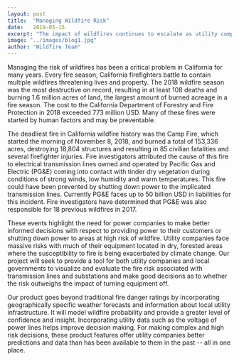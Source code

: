 ```yaml
---
layout: post
title:  "Managing Wildfire Risk"
date:   2019-05-15
excerpt: "The impact of wildfires continues to escalate as utility companies struggle to manage risk."
image: "../images/blog1.jpg"
author: "Wildfire Team"
---
```


Managing the risk of wildfires has been a critical problem in California for many years. Every fire season, California firefighters battle to contain multiple wildfires threatening lives and property. The 2018 wildfire season was the most destructive on record, resulting in at least 108 deaths and burning 1.6 million acres of land, the largest amount of burned acreage in a fire season. The cost to the California Department of Forestry and Fire Protection in 2018 exceeded 773 million USD. Many of these fires were started by human factors and may be preventable. 

The deadliest fire in California wildfire history was the Camp Fire, which started the morning of November 8, 2018, and burned a total of 153,336 acres, destroying 18,804 structures and resulting in 85 civilian fatalities and several firefighter injuries. Fire investigators attributed the cause of this fire to electrical transmission lines owned and operated by Pacific Gas and Electric (PG&E) coming into contact with tinder dry vegetation during conditions of strong winds, low humidity and warm temperatures. This fire could have been prevented by shutting down power to the implicated transmission lines. Currently PG&E faces up to 50 billion USD in liabilities for this incident. Fire investigators have determined that PG&E was also responsible for 18 previous wildfires in 2017. 

These events highlight the need for power companies to make better informed decisions with respect to providing power to their customers or shutting down power to areas at high risk of wildfire. Utility companies face massive risks with much of their equipment located in dry, forested areas where the susceptibility to fire is being exacerbated by climate change. Our project will seek to provide a tool for both utility companies and local governments to visualize and evaluate the fire risk associated with transmission lines and substations and make good decisions as to whether the risk outweighs the impact of turning equipment off.

Our product goes beyond traditional fire danger ratings by incorporating geographically specific weather forecasts and information about local utility infrastructure. It will model wildfire probability and provide a greater level of confidence and insight. Incorporating utility data such as the voltage of power lines helps improve decision making.  For making complex and high risk decisions, these product features offer utility companies better predictions and data than has been available to them in the past -- all in one place.
